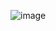 ![image](https://github.com/moisesBarsoti/Portifolio/assets/146322015/9d91a7b9-9c35-492c-a767-5d4aac84e3f7)
